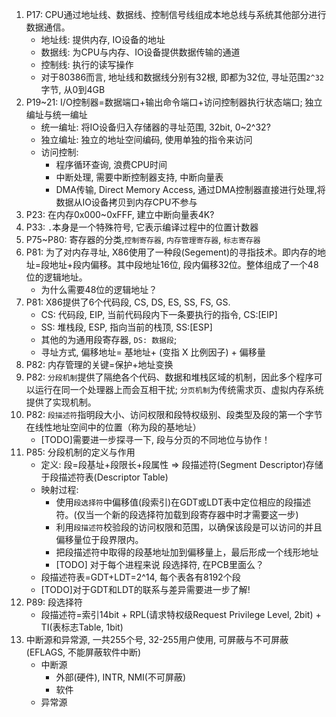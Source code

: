 1. P17:  CPU通过地址线、数据线、控制信号线组成本地总线与系统其他部分进行数据通信。
	* 地址线: 提供内存, IO设备的地址
	* 数据线: 为CPU与内存、IO设备提供数据传输的通道
	* 控制线: 执行的读写操作
	* 对于80386而言, 地址线和数据线分别有32根, 即都为32位, 寻址范围`2^32`字节, 从0到4GB
2. P19~21: I/O控制器=数据端口+输出命令端口+访问控制器执行状态端口; 独立编址与统一编址
	* 统一编址: 将IO设备归入存储器的寻址范围, 32bit, 0~2^32?
	* 独立编址: 独立的地址空间编码, 使用单独的指令来访问
	* 访问控制:
		* 程序循环查询, 浪费CPU时间
		* 中断处理, 需要中断控制器支持, 中断向量表
		* DMA传输, Direct Memory Access, 通过DMA控制器直接进行处理,将数据从IO设备拷贝到内存CPU不参与
3. P23: 在内存0x000~0xFFF, 建立中断向量表4K?
4. P33: `.`本身是一个特殊符号, 它表示编译过程中的位置计数器
5. P75~P80: 寄存器的分类,`控制寄存器`, `内存管理寄存器`, `标志寄存器`
6. P81: 为了对内存寻址, X86使用了一种段(Segement)的寻指技术。即内存的地址=段地址+段内偏移。其中段地址16位, 段内偏移32位。整体组成了一个48位的逻辑地址。
	* 为什么需要48位的逻辑地址？
7. P81: X86提供了6个代码段, CS, DS, ES, SS, FS, GS.
	* CS: 代码段, EIP, 当前代码段内下一条要执行的指令, CS:[EIP]
	* SS: 堆栈段, ESP, 指向当前的栈顶, SS:[ESP]
	* 其他的为通用段寄存器, `DS: 数据段`; 
	* 寻址方式, 偏移地址= 基地址+ (变指 X 比例因子) + 偏移量
8. P82: 内存管理的关键=保护+地址变换
9. P82: `分段机制`提供了隔绝各个代码、数据和堆栈区域的机制，因此多个程序可以运行在同一个处理器上而会互相干扰; `分页机制`为传统需求页、虚拟内存系统提供了实现机制。
10. P82: `段描述符`指明段大小、访问权限和段特权级别、段类型及段的第一个字节在线性地址空间中的位置（称为段的基地址）
	* [TODO]需要进一步探寻一下, 段与分页的不同地位与协作！
11. P85: 分段机制的定义与作用
	* 定义: 段=段基址+段限长+段属性 => 段描述符(Segment Descriptor)存储于段描述符表(Descriptor Table)
	* 映射过程:
		* 使用`段选择符`中偏移值(段索引)在GDT或LDT表中定位相应的段描述符。(仅当一个新的段选择符加载到段寄存器中时才需要这一步)
		* 利用`段描述符`校验段的访问权限和范围，以确保该段是可以访问的并且偏移量位于段界限内。
		* 把段描述符中取得的段基地址加到偏移量上，最后形成一个线形地址
		* [TODO] 对于每个进程来说 段选择符, 在PCB里面么？
	* 段描述符表=GDT+LDT=2^14, 每个表各有8192个段
	* [TODO]对于GDT和LDT的联系与差异需要进一步了解!
12. P89: 段选择符
	* 段描述符=索引14bit + RPL(请求特权级Request Privilege Level, 2bit) + TI(表标志Table, 1bit)
13. 中断源和异常源, 一共255个号, 32-255用户使用, 可屏蔽与不可屏蔽(EFLAGS, 不能屏蔽软件中断)
	* 中断源
		* 外部(硬件), INTR, NMI(不可屏蔽)
		* 软件
	* 异常源